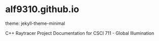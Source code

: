 # alf9310.github.io
theme: jekyll-theme-minimal

C++ Raytracer Project Documentation for CSCI 711 - Global Illumination
